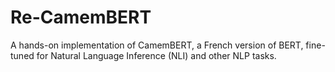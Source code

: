 # Re-CamemBERT
A hands-on implementation of CamemBERT, a French version of BERT, fine-tuned for Natural Language Inference (NLI) and other NLP tasks.
